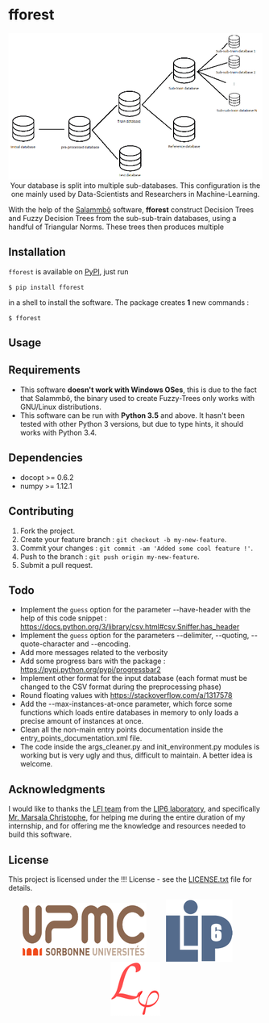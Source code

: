 # fforest
<p align="center">
    <img src="https://github.com/NicolasBi/fforest/blob/master/fforest/res/pictures/diagram_fforest.png?raw=true" alt="diagram_fforest"/>
    <br> Your database is split into multiple sub-databases. This configuration is the one mainly used by Data-Scientists and Researchers in Machine-Learning.
</p>

With the help of the <a href="http://webia.lip6.fr/~marsala/Salammbo/">Salammbô</a> software, **fforest** construct Decision Trees and Fuzzy Decision Trees from the sub-sub-train databases, using a handful of Triangular Norms.
These trees then produces multiple

## Installation
`fforest` is available on <a href="https://pypi.python.org/pypi/fforest">PyPI</a>, just run
```shell
$ pip install fforest
```
in a shell to install the software.
The package creates **1** new commands :
```shell
$ fforest
```

## Usage

## Requirements
* This software **doesn't work with Windows OSes**, this is due to the fact that Salammbô, the binary used to create Fuzzy-Trees only works with GNU/Linux distributions.
* This software can be run with **Python 3.5** and above. It hasn't been tested with other Python 3 versions, but due to type hints, it should works with Python 3.4.

## Dependencies
* docopt >= 0.6.2
* numpy >= 1.12.1

## Contributing
1. Fork the project.
2. Create your feature branch : `git checkout -b my-new-feature`.
3. Commit your changes : `git commit -am 'Added some cool feature !'`.
4. Push to the branch  : `git push origin my-new-feature`.
5. Submit a pull request.

## Todo
* Implement the `guess` option for the parameter --have-header with the help of this code snippet : https://docs.python.org/3/library/csv.html#csv.Sniffer.has_header
* Implement the `guess` option for the parameters --delimiter, --quoting, --quote-character and --encoding.
* Add more messages related to the verbosity
* Add some progress bars with the package : https://pypi.python.org/pypi/progressbar2
* Implement other format for the input database (each format must be changed to the CSV format during the preprocessing phase)
* Round floating values with https://stackoverflow.com/a/1317578
* Add the --max-instances-at-once parameter, which force some functions which loads entire databases in memory to only loads a precise amount of instances at once.
* Clean all the non-main entry points documentation inside the entry_points_documentation.xml file.
* The code inside the args_cleaner.py and init_environment.py modules is working but is very ugly and thus, difficult to maintain. A better idea is welcome.

## Acknowledgments
I would like to thanks the <a href="http://lfi.lip6.fr/web/">LFI team</a> from the <a href="https://www.lip6.fr/">LIP6 laboratory</a>, and specifically <a href="http://webia.lip6.fr/~marsala/christophe/Accueil.html">Mr. Marsala Christophe</a>, for helping me during the entire duration of my internship, and for offering me the knowledge and resources needed to build this software.

## License
This project is licensed under the !!! License - see the [LICENSE.txt](LICENSE.txt) file for details.

<p align="center">
    <img src="https://github.com/NicolasBi/fforest/blob/master/fforest/res/pictures/logo_upmc.png?raw=true" alt="logo_upmc" height="110" width="250" align="middle"/>
    &nbsp;&nbsp;&nbsp;&nbsp;&nbsp;&nbsp;&nbsp;&nbsp
    <img src="https://github.com/NicolasBi/fforest/blob/master/fforest/res/pictures/logo_lip6.png?raw=true" alt="logo_lip6" align="middle"/>
    &nbsp;&nbsp;&nbsp;&nbsp;&nbsp;&nbsp;&nbsp;&nbsp
    <img src="https://github.com/NicolasBi/fforest/blob/master/fforest/res/pictures/logo_lfi.png?raw=true" alt="logo_lfi" align="middle"/>
</p>
